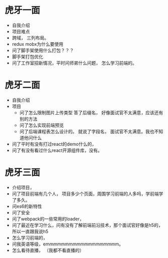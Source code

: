 # 虎牙一面

- 自我介绍
- 项目难点
- 跨域， 三列布局。
- redux mobx为什么要使用
- 问了脚手架使用什么打包？？？
- 脚手架打包优化 
- 问了工作室招新情况，平时问师弟什么问题， 怎么学习前端的。

# 虎牙二面

- 自我介绍
- 项目
  - 问了怎么限制图片上传类型    答了后缀名， 好像面试官不太满意，应该还有别的方法
  - 问了怎么实现前端预览
  - 问了后端课程表怎么设计的。 就说了字段名， 面试官不太满意。我也不知道他问什么
- 问了平时有没有打过react的demo什么的，
- 问了有没有看过什么react开源组件库，没有。





# 虎牙三面

- 介绍项目，
- 问了项目前端有几个人， 项目多少个页面，周围学习前端的人多吗，学前端学了多久。
- 问es6的新特性
- 问了安全
- 问了webpack的一些常用的loader，
- 问了最近在学习什么，问有没有了解前端前沿技术，那个面试官好像是h5的，所以一直跟我说h5
- 怎么学习前端的，
- 问我英语等级，emmmmmmmmmmmmmmmmmmm。
- 怎么看待直播， （我都不看直播的）
